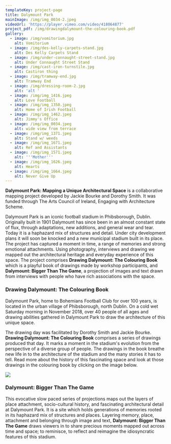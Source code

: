 ```yaml
---
templateKey: project-page
title: Dalymount Park
mainImage: /img/img_0034-2.jpeg
videoUrl: 'https://player.vimeo.com/video/418064877'
project_pdf: /img/drawingdalymount-the-colouring-book.pdf
gallery:
  - image: /img/vomitorium.jpg
    alt: Vomitorium
  - image: /img/des-kelly-carpets-stand.jpg
    alt: Des Kelly Carpets Stand
  - image: /img/under-connaught-street-stand.jpg
    alt: Under Connaught Street Stand
  - image: /img/cast-iron-turnstile.jpg
    alt: Castiron thing
  - image: /img/tramway-end.jpg
    alt: Tramway End
  - image: /img/dressing-room-2.jpg
    alt: 'alt '
  - image: /img/img_1416.jpeg
    alt: Love Football
  - image: /img/img_1350.jpeg
    alt: Home of Irish Football
  - image: /img/img_1462.jpeg
    alt: Jimmy's Office
  - image: /img/img_0034.jpeg
    alt: wide view from terrace
  - image: /img/img_1371.jpeg
    alt: Stand w/ weeds
  - image: /img/img_1671.jpeg
    alt: Ref and Assistants
  - image: /img/img_1571.jpeg
    alt: '''Mother'''
  - image: /img/img_1626.jpeg
    alt: Hearts
  - image: /img/img_1664.jpeg
    alt: Never Give Up
---
```

**Dalymount Park: Mapping a Unique Architectural Space** is a collaborative mapping project developed by Jackie Bourke and Dorothy Smith. It was funded through The Arts Council of Ireland, Engaging with Architecture Scheme.

Dalymount Park is an iconic football stadium in Phibsborough, Dublin. Originally built in 1901 Dalymount has since been in an almost constant state of flux, through adaptations, new additions, and general wear and tear. Today it is a haphazard mix of structures and detail. Under city development plans it will soon be knocked and a new municipal stadium built in its place. The project has captured a moment in time, a range of memories and strong emotional attachments. Using photography, interviews and drawing we mapped out the architectural heritage and everyday experience of this space. The project comprises **Drawing Dalymount: The Colouring Book** which is a playful book of drawings made by workshop participants, and **Dalymount: Bigger Than The Game**, a projection of images and text drawn from interviews with people who have rich associations with the space.

### Drawing Dalymount: The Colouring Book

Dalymount Park, home to Bohemians Football Club for over 100 years, is located in the urban village of Phibsborough, north Dublin. On a cold wet Saturday morning in November 2018, over 40 people of all ages and drawing abilities gathered in Dalymount Park to draw the architecture of this unique space.

The drawing day was facilitated by Dorothy Smith and Jackie Bourke. **Drawing Dalymount: The Colouring Book** comprises a series of drawings produced that day. It marks a moment in the stadium's evolution from the perspective of a diverse group of people. The drawings in the book breathe new life in to the architecture of the stadium and the many stories it has to tell. Read more about the history of this fascinating space and look at those drawings in the colouring book by clicking on the image below.



[![](/img/drawing-book-cover_upload.jpeg)](/img/drawingdalymount-the-colouring-book.pdf)

### Dalymount: Bigger Than The Game

This evocative slow paced series of projections maps out the layers of place attachment, socio-cultural history, and fascinating architectural detail at Dalymount Park. It is a site which holds generations of memories rooted in its haphazard mix of structures and places. Layering memory, place, attachment and belonging through image and text, **Dalymount: Bigger Than The Game** draws viewers in to share precious moments mapped out across time and space; to reminisce, to reflect and reimagine the idiosyncratic features of this stadium.